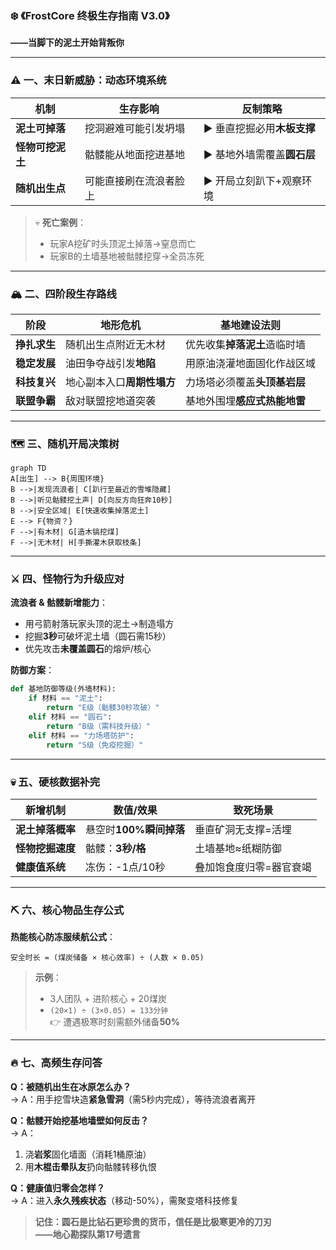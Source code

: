 ### ❄️ **《FrostCore 终极生存指南 V3.0》**  
**——当脚下的泥土开始背叛你**  

---

### ⚠️ **一、末日新威胁：动态环境系统**  
| **机制**                | 生存影响                  | 反制策略                     |
|------------------------|-------------------------|----------------------------|
| **泥土可掉落**          | 挖洞避难可能引发坍塌      | ▶ 垂直挖掘必用**木板支撑**  |
| **怪物可挖泥土**        | 骷髅能从地面挖进基地      | ▶ 基地外墙需覆盖**圆石层**  |
| **随机出生点**          | 可能直接刷在流浪者脸上    | ▶ 开局立刻趴下+观察环境     |  

> 💀 **死亡案例**：  
> - 玩家A挖矿时头顶泥土掉落→窒息而亡  
> - 玩家B的土墙基地被骷髅挖穿→全员冻死  

---

### 🏔️ **二、四阶段生存路线**  
| **阶段**         | **地形危机**              | **基地建设法则**              |
|------------------|-------------------------|-----------------------------|
| **挣扎求生**     | 随机出生点附近无木材     | 优先收集**掉落泥土**造临时墙 |
| **稳定发展**     | 油田争夺战引发**地陷**   | 用原油浇灌地面固化作战区域  |
| **科技复兴**     | 地心副本入口**周期性塌方**| 力场塔必须覆盖**头顶基岩层** |
| **联盟争霸**     | 敌对联盟挖地道突袭       | 基地外围埋**感应式热能地雷** |  

---

### 🗺️ **三、随机开局决策树**  
```mermaid
graph TD
A[出生] --> B{周围环境}
B -->|发现流浪者| C[趴行至最近的雪堆隐藏]
B -->|听见骷髅挖土声| D[向反方向狂奔10秒]
B -->|安全区域| E[快速收集掉落泥土]
E --> F{物资？}
F -->|有木材| G[造木镐挖煤]
F -->|无木材| H[手撕灌木获取枝条]
```

---

### ⚔️ **四、怪物行为升级应对**  
**流浪者 & 骷髅新增能力**：  
- 用弓箭射落玩家头顶的泥土→制造塌方  
- 挖掘**3秒**可破坏泥土墙（圆石需15秒）  
- 优先攻击**未覆盖圆石**的熔炉/核心  

**防御方案**：  
```python
def 基地防御等级(外墙材料):
    if 材料 == "泥土":
        return "E级（骷髅30秒攻破）"
    elif 材料 == "圆石":
        return "B级（需科技升级）"
    elif 材料 == "力场塔防护":
        return "S级（免疫挖掘）"
```

---

### 💀 **五、硬核数据补完**  
| **新增机制**       | 数值/效果                 | 致死场景                  |
|-------------------|-------------------------|-------------------------|
| **泥土掉落概率**  | 悬空时**100%瞬间掉落**   | 垂直矿洞无支撑=活埋      |
| **怪物挖掘速度**  | 骷髅：**3秒/格**         | 土墙基地≈纸糊防御        |
| **健康值系统**    | 冻伤：-1点/10秒          | 叠加饱食度归零=器官衰竭  |  

---

### ⛏️ **六、核心物品生存公式**  
**热能核心防冻服续航公式**：  
```
安全时长 = (煤炭储备 × 核心效率) ÷ (人数 × 0.05) 
```
> **示例**：  
> - 3人团队 + 进阶核心 + 20煤炭  
> - `(20×1) ÷ (3×0.05) = 133分钟`  
> 👉 遭遇极寒时刻需额外储备**50%**  

---

### 🔥 **七、高频生存问答**  
**Q：被随机出生在冰原怎么办？**  
→ A：用手挖雪块造**紧急雪洞**（需5秒内完成），等待流浪者离开  

**Q：骷髅开始挖基地墙壁如何反击？**  
→ A：  
1. 浇**岩浆**固化墙面（消耗1桶原油）  
2. 用**木棍击晕队友**扔向骷髅转移仇恨  

**Q：健康值归零会怎样？**  
→ A：进入**永久残疾状态**（移动-50%），需聚变塔科技修复  

> **记住：圆石是比钻石更珍贵的货币，信任是比极寒更冷的刀刃**  
> **——地心勘探队第17号遗言**  
